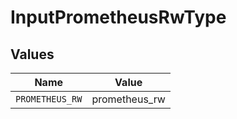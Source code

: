 # InputPrometheusRwType


## Values

| Name            | Value           |
| --------------- | --------------- |
| `PROMETHEUS_RW` | prometheus_rw   |